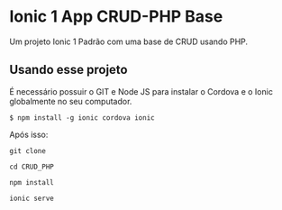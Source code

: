 Ionic 1 App CRUD-PHP Base
==============

Um projeto Ionic 1 Padrão com uma base de CRUD usando PHP.

## Usando esse projeto

É necessário possuir o GIT e Node JS para instalar o Cordova e o Ionic globalmente no seu computador.

```Usando o GIT BASH
$ npm install -g ionic cordova ionic
```

Após isso:

```Usando o GIT BASH
git clone 
```
```Entre na pasta do projeto
cd CRUD_PHP
```
```Depois disso dê um npm install para instalas as bibliotecas necessárias
npm install
```

```Após isso inicie seu servidor
ionic serve
```